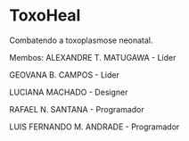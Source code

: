 # ToxoHeal
Combatendo a toxoplasmose neonatal.

Membos:
ALEXANDRE T. MATUGAWA - Líder

GEOVANA B. CAMPOS - Lider

LUCIANA MACHADO - Designer

RAFAEL N. SANTANA - Programador

LUIS FERNANDO M. ANDRADE - Programador
